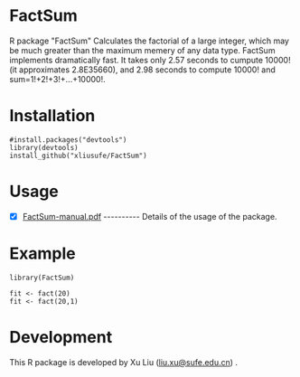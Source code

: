 # FactSum
R package "FactSum" Calculates the factorial of a large integer, which may be much greater than the maximum memery of any data type. FactSum implements dramatically fast. It takes only 2.57 seconds to cumpute 10000! (it approximates 2.8E35660), and 2.98 seconds to compute 10000! and sum=1!+2!+3!+...+10000!.

# Installation

    #install.packages("devtools")
    library(devtools)
    install_github("xliusufe/FactSum")

# Usage

   - [x] [FactSum-manual.pdf](https://github.com/xliusufe/FactSum/blob/master/inst/FactSum-manual.pdf) ---------- Details of the usage of the package.
# Example
    library(FactSum)

    fit <- fact(20)
    fit <- fact(20,1)
    

# Development
This R package is developed by Xu Liu (liu.xu@sufe.edu.cn) .

